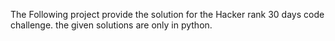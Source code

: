 The Following project provide the solution for the Hacker rank 30 days  code challenge.
the given solutions are only in python.
